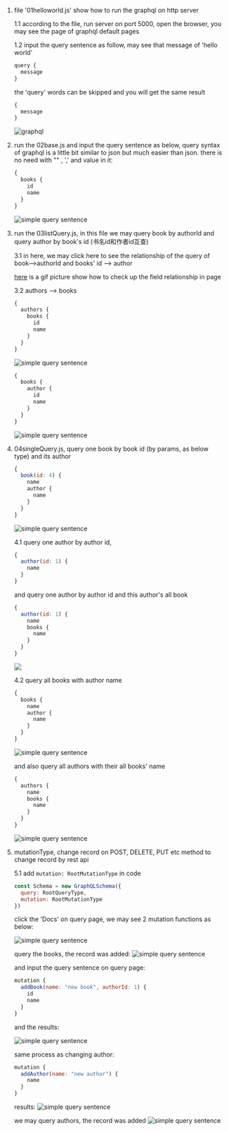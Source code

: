 1.  file '01helloworld.js' show how to run the graphql on http server
    
    1.1 according to the file, run server on port 5000, open the browser, you may see the page of graphql default pages

    1.2 input the query sentence as follow, may see that message of 'hello world'
    ```js 
    query {
      message
    }
    ```
    the 'query' words can be skipped and you will get the same result
    ```js
    {
      message
    }
    ```
    ![graphql](https://raw.githubusercontent.com/ys558/js-simple-demo/master/04-graphql-learn/img-MD/1.2.png)

2. run the 02base.js and input the query sentence as below,  query syntax of graphql is a little bit similar to json but much easier than json. there is no need with "" , ',' and value in it:
    ```js
    {
      books {
        id
        name
      }
    }
    ```
    ![simple query sentence](https://raw.githubusercontent.com/ys558/js-simple-demo/master/04-graphql-learn/img-MD/2.png)

3. run the 03listQuery.js, in this file we may query book by authorId and query author by book's id (书名id和作者id互查)
    
    3.1 in here, we may click here to see the relationship of the query of book-->authorId and books' id --> author

    [here](https://github.com/ys558/js-simple-demo/blob/master/04-graphql-learn/img-MD/3.1.gif) is a gif picture show how to check up the field relationship in page

    3.2 authors --> books
    ```js
    {
      authors {
        books {
          id
          name
        }
      }
    }
    ```
    
    ![simple query sentence](https://raw.githubusercontent.com/ys558/js-simple-demo/master/04-graphql-learn/img-MD/3.3.png)

    ```js
    {
      books {
        author {
          id
          name
        }
      }
    }
    ```
    ![simple query sentence](https://raw.githubusercontent.com/ys558/js-simple-demo/master/04-graphql-learn/img-MD/3.2.png)

4. 04singleQuery.js, query one book by book id (by params, as below type) and its author
    ```js
    {
      book(id: 4) {
        name
        author {
          name
        }
      }
    }
    ```
    ![simple query sentence](https://raw.githubusercontent.com/ys558/js-simple-demo/master/04-graphql-learn/img-MD/4.png)

    4.1 query one author by author id,
    ```js
    {
      author(id: 1) {
        name
      }
    }
    ```
    and query one author by author id and this author's all book
    ```js
    {
      author(id: 1) {
        name
        books {
          name
        }
      }
    }
    ```
    ![](https://raw.githubusercontent.com/ys558/js-simple-demo/master/04-graphql-learn/img-MD/4.2.png)

    4.2 query all books with author name
    ```js
    {
      books {
        name
        author {
          name
        }
      }
    }
    ```
    ![simple query sentence](https://raw.githubusercontent.com/ys558/js-simple-demo/master/04-graphql-learn/img-MD/4.1.png)
    
    and also query all authors with their all books' name
    ```js
    {
      authors {
        name
        books {
          name
        }
      }
    }
    ```
    ![simple query sentence](https://raw.githubusercontent.com/ys558/js-simple-demo/master/04-graphql-learn/img-MD/4.1.1.png)
    
5. mutationType, change record on POST, DELETE, PUT etc method to change record by rest api
  
    5.1 add `mutation: RootMutationType` in code
    ```js
    const Schema = new GraphQLSchema({
      query: RootQueryType,
      mutation: RootMutationType
    })
    ```
    click the 'Docs' on query page, we may see 2 mutation functions as below: 

    ![simple query sentence](https://raw.githubusercontent.com/ys558/js-simple-demo/master/04-graphql-learn/img-MD/5.png)

    query the books, the record was added:
    ![simple query sentence](https://raw.githubusercontent.com/ys558/js-simple-demo/master/04-graphql-learn/img-MD/5.4.png)


    and input the query sentence on query page:
    ```js
    mutation {
      addBook(name: "new book", authorId: 1) {
        id
        name
      }
    }
    ```
    and the results:

    ![simple query sentence](https://raw.githubusercontent.com/ys558/js-simple-demo/master/04-graphql-learn/img-MD/5.1.png)

    same process as changing author:
    ```js
    mutation {
      addAuthor(name: "new author") {
        name
      }
    }
    ```
    results:
    ![simple query sentence](https://raw.githubusercontent.com/ys558/js-simple-demo/master/04-graphql-learn/img-MD/5.2.png)

    we may query authors, the record was added
    ![simple query sentence](https://raw.githubusercontent.com/ys558/js-simple-demo/master/04-graphql-learn/img-MD/5.3.png)


